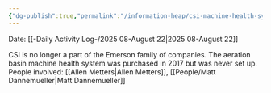 ```yaml
---
{"dg-publish":true,"permalink":"/information-heap/csi-machine-health-system/","noteIcon":"","created":"2025-08-22T14:51:02.058-05:00"}
---
```


Date: [[-Daily Activity Log-/2025 08-August 22\|2025 08-August 22]]

CSI is no longer a part of the Emerson family of companies.
The aeration basin machine health system was purchased in 2017 but was never set up.
People involved: [[Allen Metters\|Allen Metters]], [[People/Matt Dannemueller\|Matt Dannemueller]]